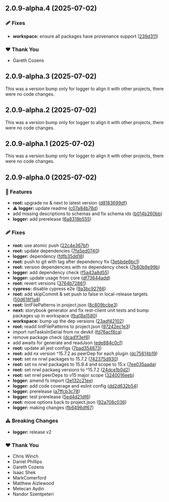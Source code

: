 ## 2.0.9-alpha.4 (2025-07-02)

### 🩹 Fixes

- **workspace:** ensure all packages have provenance support ([239d311](https://github.com/Ensono/stacks-nx-plugins/commit/239d311))

### ❤️ Thank You

- Gareth Cozens

## 2.0.9-alpha.3 (2025-07-02)

This was a version bump only for logger to align it with other projects, there were no code changes.

## 2.0.9-alpha.2 (2025-07-02)

This was a version bump only for logger to align it with other projects, there were no code changes.

## 2.0.9-alpha.1 (2025-07-02)

This was a version bump only for logger to align it with other projects, there were no code changes.

## 2.0.9-alpha.0 (2025-07-02)

### 🚀 Features

- **root:** upgrade nx & next to latest version ([d8183699df](https://github.com/Ensono/stacks-nx-plugins/commit/d8183699df))
- ⚠️  **logger:** update readme ([c07a84b78d](https://github.com/Ensono/stacks-nx-plugins/commit/c07a84b78d))
- add missing descriptions to schemas and fix schema ids ([b014b260bb](https://github.com/Ensono/stacks-nx-plugins/commit/b014b260bb))
- **logger:** add prerelease ([6a8318b555](https://github.com/Ensono/stacks-nx-plugins/commit/6a8318b555))

### 🩹 Fixes

- **root:** use atomic push ([22c4e367bf](https://github.com/Ensono/stacks-nx-plugins/commit/22c4e367bf))
- **root:** update dependencies ([7fa5ed0740](https://github.com/Ensono/stacks-nx-plugins/commit/7fa5ed0740))
- **logger:** dependency ([fdfb35dd18](https://github.com/Ensono/stacks-nx-plugins/commit/fdfb35dd18))
- **root:** push to git with tag after dependency fix ([3ebbde6bc1](https://github.com/Ensono/stacks-nx-plugins/commit/3ebbde6bc1))
- **root:** version dependencies with nx dependency check ([7b80b9e99b](https://github.com/Ensono/stacks-nx-plugins/commit/7b80b9e99b))
- **logger:** add dependency check ([f5a43a8d55](https://github.com/Ensono/stacks-nx-plugins/commit/f5a43a8d55))
- **logger:** update usage from core ([df73644add](https://github.com/Ensono/stacks-nx-plugins/commit/df73644add))
- **root:** revert versions ([3764b72861](https://github.com/Ensono/stacks-nx-plugins/commit/3764b72861))
- **cypress:** disable cypress e2e ([9a3bc92766](https://github.com/Ensono/stacks-nx-plugins/commit/9a3bc92766))
- **root:** add skipCommit & set push to false in local-release targets ([50d618f1a8](https://github.com/Ensono/stacks-nx-plugins/commit/50d618f1a8))
- **root:** lintFilePatterns in project.json ([8c809bcbe3](https://github.com/Ensono/stacks-nx-plugins/commit/8c809bcbe3))
- **next:** storybook generator and fix rest-client unit tests and bump packages up in workspace ([fba18a1580](https://github.com/Ensono/stacks-nx-plugins/commit/fba18a1580))
- **workspace:** bump up the dep versions ([23adf42102](https://github.com/Ensono/stacks-nx-plugins/commit/23adf42102))
- **root:** readd lintFilePatterns to project.json ([97242ec1e3](https://github.com/Ensono/stacks-nx-plugins/commit/97242ec1e3))
- import runTasksInSerial from nx devkit ([fd76acf8ca](https://github.com/Ensono/stacks-nx-plugins/commit/fd76acf8ca))
- remove package check ([dcad1f3ef6](https://github.com/Ensono/stacks-nx-plugins/commit/dcad1f3ef6))
- add awaits for generate and readJson ([ede884c0cf](https://github.com/Ensono/stacks-nx-plugins/commit/ede884c0cf))
- **root:** update all jest configs ([7bad354873](https://github.com/Ensono/stacks-nx-plugins/commit/7bad354873))
- **root:** add nx version ^15.7.2 as peerDep for each plugin ([dc75614b19](https://github.com/Ensono/stacks-nx-plugins/commit/dc75614b19))
- **root:** set nx nrwl packages to 15.7.2 ([742375d930](https://github.com/Ensono/stacks-nx-plugins/commit/742375d930))
- **root:** set nx nrwl packages to 15.9.4 and scope to 15.x ([7ee035aada](https://github.com/Ensono/stacks-nx-plugins/commit/7ee035aada))
- **root:** set nrwl packaeg versions to ^15.7.2 ([24dce1b0d2](https://github.com/Ensono/stacks-nx-plugins/commit/24dce1b0d2))
- **root:** set nrwl peerDeps to v15 major scope ([3240016eeb](https://github.com/Ensono/stacks-nx-plugins/commit/3240016eeb))
- **logger:** amend fs import ([3e132c21ee](https://github.com/Ensono/stacks-nx-plugins/commit/3e132c21ee))
- **logger:** add code coverage and eslint config ([dd2d632b54](https://github.com/Ensono/stacks-nx-plugins/commit/dd2d632b54))
- **logger:** prerelease ([a7ffcb3c78](https://github.com/Ensono/stacks-nx-plugins/commit/a7ffcb3c78))
- **logger:** test prerelease ([5ed4d21df6](https://github.com/Ensono/stacks-nx-plugins/commit/5ed4d21df6))
- **root:** move options back to project.json ([92a708c036](https://github.com/Ensono/stacks-nx-plugins/commit/92a708c036))
- **logger:** making changes ([fb6496df67](https://github.com/Ensono/stacks-nx-plugins/commit/fb6496df67))

### ⚠️  Breaking Changes

- **logger:** release v2

### ❤️ Thank You

- Chris Winch
- Daniel Phillips
- Gareth Cozens
- Isaac Shek
- MarkComerford
- Matthew Aizlewood
- Metecan Aydin
- Nandor Szentpeteri